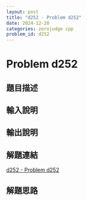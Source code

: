 ```yaml
---
layout: post
title: "d252 - Problem d252"
date: 2024-12-20
categories: zerojudge cpp
problem_id: d252
---
```


# Problem d252

## 題目描述



## 輸入說明



## 輸出說明



## 解題連結

[d252 - Problem d252](https://zerojudge.tw/ShowProblem?problemid=d252)

## 解題思路

